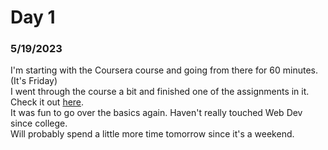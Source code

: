# Day 1 

### 5/19/2023

I'm starting with the Coursera course and going from there for 60 minutes. (It's Friday) <br>
I went through the course a bit and finished one of the assignments in it. Check it out [here](https://github.com/DurhamGoon/Rando/blob/main/index.html).<br>
It was fun to go over the basics again. Haven't really touched Web Dev since college.<br>
Will probably spend a little more time tomorrow since it's a weekend.
